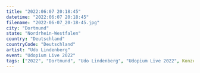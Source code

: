 ```yaml
---
title: "2022:06:07 20:18:45"
datetime: "2022:06:07 20:18:45"
filename: "2022-06-07_20-18-45.jpg"
city: "Dortmund"
state: "Nordrhein-Westfalen"
country: "Deutschland"
countryCode: "Deutschland"
artist: "Udo Lindenberg"
event: "Udopium Live 2022"
tags: ["2022", "Dortmund", "Udo Lindenberg", "Udopium Live 2022", Konzert, "Deutschland"]
---
```

